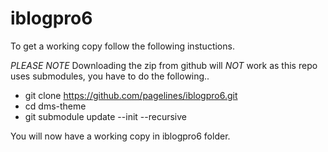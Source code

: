 # iblogpro6

To get a working copy follow the following instuctions.

*PLEASE NOTE*
Downloading the zip from github will *NOT* work as this repo uses submodules, you have to do the following..

* git clone https://github.com/pagelines/iblogpro6.git
* cd dms-theme
* git submodule update --init --recursive

You will now have a working copy in iblogpro6 folder.
